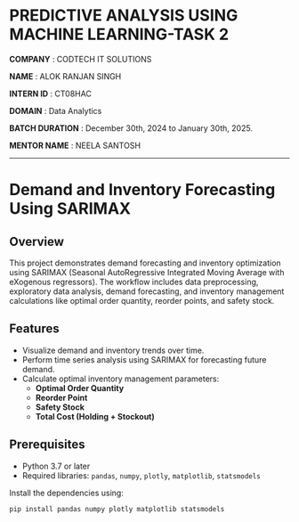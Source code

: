 # PREDICTIVE ANALYSIS USING MACHINE LEARNING-TASK 2

**COMPANY** : CODTECH IT SOLUTIONS

**NAME** :  ALOK RANJAN SINGH

**INTERN ID** : CT08HAC

**DOMAIN** : Data Analytics

**BATCH DURATION** : December 30th, 2024 to January 30th, 2025.

**MENTOR NAME** : NEELA SANTOSH

---

# Demand and Inventory Forecasting Using SARIMAX

## Overview

This project demonstrates demand forecasting and inventory optimization using SARIMAX (Seasonal AutoRegressive Integrated Moving Average with eXogenous regressors). The workflow includes data preprocessing, exploratory data analysis, demand forecasting, and inventory management calculations like optimal order quantity, reorder points, and safety stock.

## Features

- Visualize demand and inventory trends over time.
- Perform time series analysis using SARIMAX for forecasting future demand.
- Calculate optimal inventory management parameters:
  - **Optimal Order Quantity**
  - **Reorder Point**
  - **Safety Stock**
  - **Total Cost (Holding + Stockout)**

## Prerequisites

- Python 3.7 or later
- Required libraries: `pandas`, `numpy`, `plotly`, `matplotlib`, `statsmodels`

Install the dependencies using:
```bash
pip install pandas numpy plotly matplotlib statsmodels

